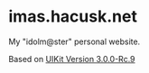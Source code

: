 # imas.hacusk.net

My "idolm@ster" personal website.  

Based on [UIKit Version 3.0.0-Rc.9](https://getuikit.com)  

